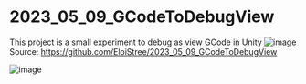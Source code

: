 # 2023_05_09_GCodeToDebugView
This project is a small experiment to debug as view GCode in Unity
![image](https://github.com/EloiStree/2023_05_09_GCodeToDebugView/assets/20149493/4e1d05e0-181f-445c-bafc-d44610298640)
Source: https://github.com/EloiStree/2023_05_09_GCodeToDebugView

![image](https://im.ezgif.com/tmp/ezgif-1-103c8d1ce0.gif)
